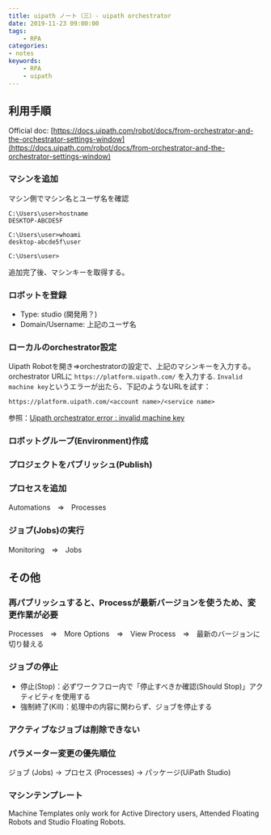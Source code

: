 ```yaml
---
title: uipath ノート（三）- uipath orchestrator
date: 2019-11-23 09:00:00
tags:
    - RPA
categories:
- notes
keywords:
    - RPA
    - uipath
---
```


## 利用手順

Official doc: [https://docs.uipath.com/robot/docs/from-orchestrator-and-the-orchestrator-settings-window](https://docs.uipath.com/robot/docs/from-orchestrator-and-the-orchestrator-settings-window)

### マシンを追加

マシン側でマシン名とユーザ名を確認

```
C:\Users\user>hostname
DESKTOP-ABCDE5F

C:\Users\user>whoami
desktop-abcde5f\user

C:\Users\user>
```

追加完了後、マシンキーを取得する。

### ロボットを登録

* Type: studio (開発用？)
* Domain/Username: 上記のユーザ名

### ローカルのorchestrator設定

Uipath Robotを開き⇒orchestratorの設定で、上記のマシンキーを入力する。
orchestrator URLに `https://platform.uipath.com/` を入力する.
`Invalid machine key`というエラーが出たら、下記のようなURLを試す：
```
https://platform.uipath.com/<account name>/<service name>
```

参照：[Uipath orchestrator error : invalid machine key](https://forum.uipath.com/t/uipath-orchestrator-error-invalid-machine-key/153438/16)

### ロボットグループ(Environment)作成

### プロジェクトをパブリッシュ(Publish)

### プロセスを追加

Automations　⇒　Processes

### ジョブ(Jobs)の実行

Monitoring　⇒　Jobs

## その他

### 再パブリッシュすると、Processが最新バージョンを使うため、変更作業が必要

Processes　⇒　More Options　⇒　View Process　⇒　最新のバージョンに切り替える

### ジョブの停止

* 停止(Stop)：必ずワークフロー内で「停止すべきか確認(Should Stop)」アクティビティを使用する
* 強制終了(Kill)：処理中の内容に関わらず、ジョブを停止する

### アクティブなジョブは削除できない

### パラメーター変更の優先順位

ジョブ (Jobs) -> プロセス (Processes) -> パッケージ(UiPath Studio)

### マシンテンプレート

Machine Templates only work for Active Directory users, Attended Floating Robots and Studio Floating Robots.
<!--stackedit_data:
eyJoaXN0b3J5IjpbLTE5Mzg5OTgwNjMsNjEwMTAxODg4XX0=
-->